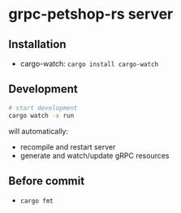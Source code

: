 # grpc-petshop-rs server

## Installation

- cargo-watch: `cargo install cargo-watch`

## Development

```bash
# start development
cargo watch -x run
```

will automatically:

- recompile and restart server
- generate and watch/update gRPC resources

## Before commit

- `cargo fmt`